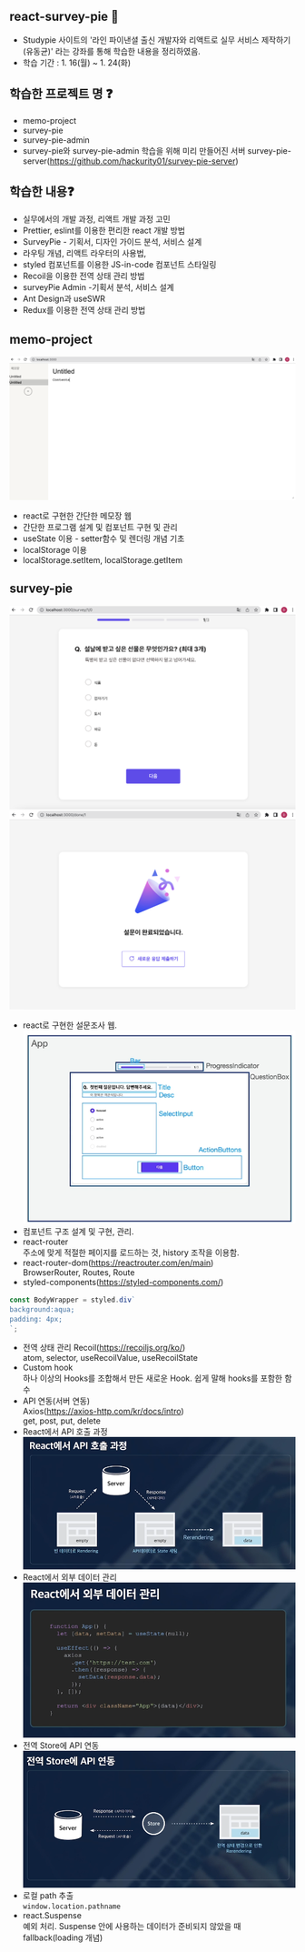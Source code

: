 ## react-survey-pie 🙌 
- Studypie 사이트의 '라인 파이낸셜 출신 개발자와 리액트로 실무 서비스 제작하기(유동균)' 라는 강좌를 통해 학습한 내용을 정리하였음.
- 학습 기간 : 1. 16(월) ~ 1. 24(화)

## 학습한 프로젝트 명 ❓
- memo-project
- survey-pie
- survey-pie-admin
- survey-pie와 survey-pie-admin 학습을 위해 미리 만들어진 서버 survey-pie-server(https://github.com/hackurity01/survey-pie-server)

## 학습한 내용❓
- 실무에서의 개발 과정, 리액트 개발 과정 고민
- Prettier, eslint를 이용한 편리한 react 개발 방법
- SurveyPie - 기획서, 디자인 가이드 분석, 서비스 설계
- 라우팅 개념, 리액트 라우터의 사용법,
- styled 컴포넌트를 이용한 JS-in-code 컴포넌트 스타일링
- Recoil을 이용한 전역 상태 관리 방법
- surveyPie Admin -기획서 분석, 서비스 설계
- Ant Design과 useSWR
- Redux를 이용한 전역 상태 관리 방법

## memo-project
![memo-project](/assets/memo-project.png)
- react로 구현한 간단한 메모장 웹
- 간단한 프로그램 설계 및 컴포넌트 구현 및 관리
- useState 이용 - setter함수 및 렌더링 개념 기초
- localStorage 이용
- localStorage.setItem, localStorage.getItem

## survey-pie
![survey-pie_1](/assets/survey-pie_1.png)
![survey-pie_2](/assets/survey-pie_2.png)
- react로 구현한 설문조사 웹.
![survey-pie-components](/assets/survey-pie-components.png)
- 컴포넌트 구조 설계 및 구현, 관리.
- react-router 
<br>주소에 맞게 적절한 페이지를 로드하는 것, history 조작을 이용함.
- react-router-dom(https://reactrouter.com/en/main)
<br>BrowserRouter, Routes, Route
- styled-components(https://styled-components.com/)
```js
const BodyWrapper = styled.div`
background:aqua;
padding: 4px;
`;
```
- 전역 상태 관리 Recoil(https://recoiljs.org/ko/)
<br>atom, selector, useRecoilValue, useRecoilState
- Custom hook
<br>하나 이상의 Hooks를 조합해서 만든 새로운 Hook. 쉽게 말해 hooks를 포함한 함수
- API 연동(서버 연동)
<br>Axios(https://axios-http.com/kr/docs/intro)
<br>get, post, put, delete
- React에서 API 호출 과정
![react-api](/assets/react-api.png)
- React에서 외부 데이터 관리
![react-outside](/assets/react-outside.png)
- 전역 Store에 API 연동
![react-allparts](/assets/react-allparts.png)
- 로컬 path 추출
<br>`window.location.pathname`
- react.Suspense
<br>예외 처리. Suspense 안에 사용하는 데이터가 준비되지 않았을 때 fallback(loading 개념)
